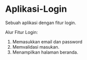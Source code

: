 # Aplikasi-Login
 Sebuah aplikasi dengan fitur login.
 
 Alur Fitur Login:
 1. Memasukkan email dan password
 2. Memvalidasi masukan.
 3. Menampilkan halaman beranda.
